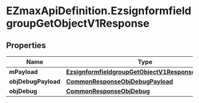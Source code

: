# EZmaxApiDefinition.EzsignformfieldgroupGetObjectV1Response

## Properties

Name | Type | Description | Notes
------------ | ------------- | ------------- | -------------
**mPayload** | [**EzsignformfieldgroupGetObjectV1ResponseMPayload**](EzsignformfieldgroupGetObjectV1ResponseMPayload.md) |  | 
**objDebugPayload** | [**CommonResponseObjDebugPayload**](CommonResponseObjDebugPayload.md) |  | [optional] 
**objDebug** | [**CommonResponseObjDebug**](CommonResponseObjDebug.md) |  | [optional] 


